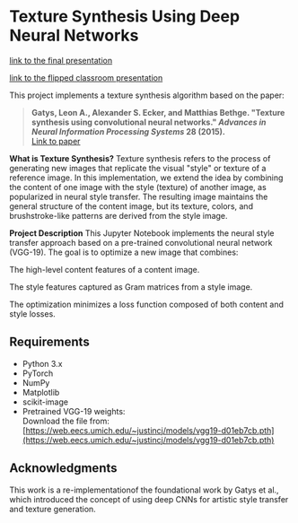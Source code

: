 # Texture Synthesis Using Deep Neural Networks

[link to the final presentation](https://docs.google.com/presentation/d/1oJG4EPsdERz_G8F8QaoSs0dIXxe0jEQO/edit#slide=id.gc96192608f_1_13)

[link to the flipped classroom presentation](https://docs.google.com/presentation/d/1KdXVSjycCC713hYuQSqGgU3k9v8bqbg9YlSAXOjOh_A/edit)

This project implements a texture synthesis algorithm based on the paper:

> **Gatys, Leon A., Alexander S. Ecker, and Matthias Bethge. "Texture synthesis using convolutional neural networks." *Advances in Neural Information Processing Systems* 28 (2015).**  
> [Link to paper](https://papers.nips.cc/paper_files/paper/2015/hash/563f0f6e5f9ecfd8ed63b7f0fdbbd009-Abstract.html)

**What is Texture Synthesis?**
Texture synthesis refers to the process of generating new images that replicate the visual "style" or texture of a reference image. In this implementation, we extend the idea by combining the content of one image with the style (texture) of another image, as popularized in neural style transfer. The resulting image maintains the general structure of the content image, but its texture, colors, and brushstroke-like patterns are derived from the style image.

**Project Description**
This Jupyter Notebook implements the neural style transfer approach based on a pre-trained convolutional neural network (VGG-19). The goal is to optimize a new image that combines:

The high-level content features of a content image.

The style features captured as Gram matrices from a style image.

The optimization minimizes a loss function composed of both content and style losses.



## Requirements

- Python 3.x
- PyTorch
- NumPy
- Matplotlib
- scikit-image
- Pretrained VGG-19 weights:  
  Download the file from: [https://web.eecs.umich.edu/~justincj/models/vgg19-d01eb7cb.pth](https://web.eecs.umich.edu/~justincj/models/vgg19-d01eb7cb.pth)

## Acknowledgments

This work is a re-implementationof the foundational work by Gatys et al., which introduced the concept of using deep CNNs for artistic style transfer and texture generation.
